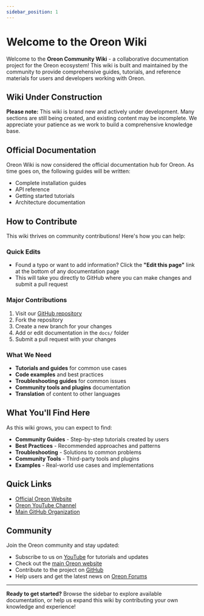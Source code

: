 ```yaml
---
sidebar_position: 1
---
```


# Welcome to the Oreon Wiki

Welcome to the **Oreon Community Wiki** - a collaborative documentation project for the Oreon ecosystem! This wiki is built and maintained by the community to provide comprehensive guides, tutorials, and reference materials for users and developers working with Oreon.

## Wiki Under Construction

**Please note:** This wiki is brand new and actively under development. Many sections are still being created, and existing content may be incomplete. We appreciate your patience as we work to build a comprehensive knowledge base.

## Official Documentation

Oreon Wiki is now considered the official documentation hub for Oreon. As time goes on, the following guides will be written:

- Complete installation guides
- API reference
- Getting started tutorials
- Architecture documentation

## How to Contribute

This wiki thrives on community contributions! Here's how you can help:

### Quick Edits
- Found a typo or want to add information? Click the **"Edit this page"** link at the bottom of any documentation page
- This will take you directly to GitHub where you can make changes and submit a pull request

### Major Contributions
1. Visit our [GitHub repository](https://github.com/oreonproject/wiki)
2. Fork the repository
3. Create a new branch for your changes
4. Add or edit documentation in the `docs/` folder
5. Submit a pull request with your changes

### What We Need
- **Tutorials and guides** for common use cases
- **Code examples** and best practices
- **Troubleshooting guides** for common issues
- **Community tools and plugins** documentation
- **Translation** of content to other languages

## What You'll Find Here

As this wiki grows, you can expect to find:

- **Community Guides** - Step-by-step tutorials created by users
- **Best Practices** - Recommended approaches and patterns
- **Troubleshooting** - Solutions to common problems
- **Community Tools** - Third-party tools and plugins
- **Examples** - Real-world use cases and implementations

## Quick Links

- [Official Oreon Website](https://oreonproject.org/)
- [Oreon YouTube Channel](https://youtube.com/@oreonproject)
- [Main GitHub Organization](https://github.com/oreonproject/)

## Community

Join the Oreon community and stay updated:

- Subscribe to us on [YouTube](https://youtube.com/@oreonproject) for tutorials and updates
- Check out the [main Oreon website](https://oreonproject.org/)
- Contribute to the project on [GitHub](https://github.com/oreonproject/)
- Help users and get the latest news on [Oreon Forums](https://forums.oreonproject.org/)

---

**Ready to get started?** Browse the sidebar to explore available documentation, or help us expand this wiki by contributing your own knowledge and experience!
